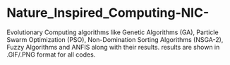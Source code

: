 # Nature_Inspired_Computing-NIC-
Evolutionary Computing algorithms like Genetic Algorithms (GA), Particle Swarm Optimization (PSO), Non-Domination Sorting Algorithms (NSGA-2), Fuzzy Algorithms and ANFIS along with their results. 
results are shown in .GIF/.PNG format for all codes.
